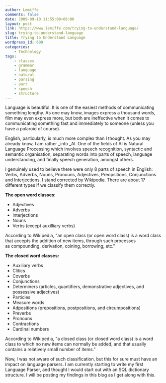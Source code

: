 ```yaml
---
author: Lemiffe
comments: false
date: 2009-09-10 11:55:00+00:00
layout: post
link: https://www.lemiffe.com/trying-to-understand-language/
slug: trying-to-understand-language
title: Trying to Understand Language
wordpress_id: 600
categories:
    - Technology
tags:
    - classes
    - grammar
    - language
    - natural
    - parsing
    - part
    - speech
    - structure
---
```


Language is beautiful. It is one of the easiest methods of communicating something lengthy. As one may know, images express a thousand words, film may even express more, but both are ineffective when it comes to communicating something fast and immediately to someone (unless you have a polaroid of course).

English, particularly, is much more complex than I thought. As you may already know, I am rather \_into \_AI. One of the fields of AI is Natural Language Processing which involves speech recognition, syntactic and semantic organisation, separating words into parts of speech, language understanding, and finally speech generation, amongst others.

I genuinely used to believe there were only 8 parts of speech in English: Verbs, Adverbs, Nouns, Pronouns, Adjectives, Preopsitions, Conjunctions and Interjections. I stand corrected by Wikipedia. There are about 17 different types if we classify them correctly.

<!-- more -->

**The open word classes:**

-   Adjectives
-   Adverbs
-   Interjections
-   Nouns
-   Verbs (except auxilliary verbs)

According to Wikipedia, "an open class (or open word class) is a word class that accepts the addition of new items, through such processes as compounding, derivation, coining, borrowing, etc."

**The closed word classes:**

-   Auxiliary verbs
-   Clitics
-   Coverbs
-   Conjunctions
-   Determiners (articles, quantifiers, demonstrative adjectives, and possessive adjectives)
-   Particles
-   Measure words
-   Adpositions (prepositions, postpositions, and circumpositions)
-   Preverbs
-   Pronouns
-   Contractions
-   Cardinal numbers

According to Wikipedia, "a closed class (or closed word class) is a word class to which no new items can normally be added, and that usually contains a relatively small number of items."

Now, I was not aware of such classification, but this for sure must have an impact on language parsers. I am currently starting to write my first Language Parser, and thought I would start out with an SQL dictionary structure. I will be posting my findings in this blog as I get along with this.
